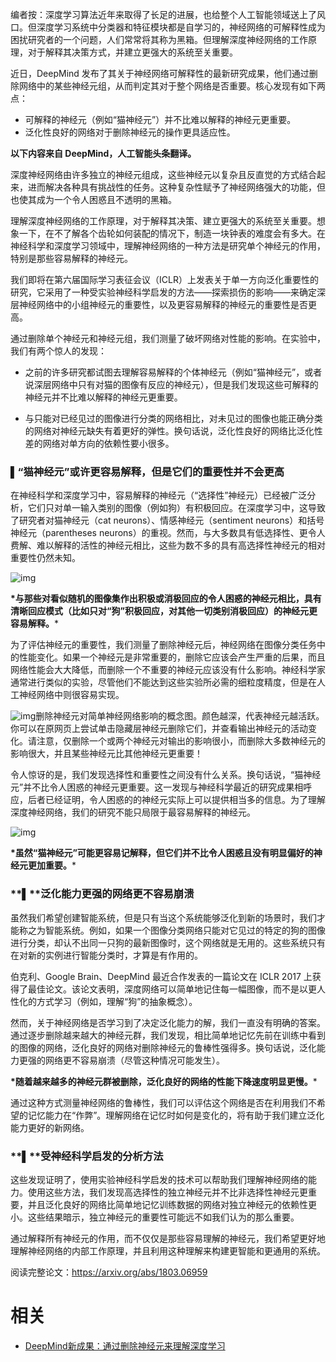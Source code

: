 
编者按：深度学习算法近年来取得了长足的进展，也给整个人工智能领域送上了风口。但深度学习系统中分类器和特征模块都是自学习的，神经网络的可解释性成为困扰研究者的一个问题，人们常常将其称为黑箱。但理解深度神经网络的工作原理，对于解释其决策方式，并建立更强大的系统至关重要。



近日，DeepMind 发布了其关于神经网络可解释性的最新研究成果，他们通过删除网络中的某些神经元组，从而判定其对于整个网络是否重要。核心发现有如下两点：



- 可解释的神经元（例如“猫神经元”）并不比难以解释的神经元更重要。
- 泛化性良好的网络对于删除神经元的操作更具适应性。





**以下内容来自 DeepMind，人工智能头条翻译。**



深度神经网络由许多独立的神经元组成，这些神经元以复杂且反直觉的方式结合起来，进而解决各种具有挑战性的任务。这种复杂性赋予了神经网络强大的功能，但也使其成为一个令人困惑且不透明的黑箱。



理解深度神经网络的工作原理，对于解释其决策、建立更强大的系统至关重要。想象一下，在不了解各个齿轮如何装配的情况下，制造一块钟表的难度会有多大。在神经科学和深度学习领域中，理解神经网络的一种方法是研究单个神经元的作用，特别是那些容易解释的神经元。



我们即将在第六届国际学习表征会议（ICLR）上发表关于单一方向泛化重要性的研究，它采用了一种受实验神经科学启发的方法——探索损伤的影响——来确定深层神经网络中的小组神经元的重要性，以及更容易解释的神经元的重要性是否更高。



通过删除单个神经元和神经元组，我们测量了破坏网络对性能的影响。在实验中，我们有两个惊人的发现：



- 之前的许多研究都试图去理解容易解释的个体神经元（例如“猫神经元”，或者说深层网络中只有对猫的图像有反应的神经元），但是我们发现这些可解释的神经元并不比难以解释的神经元更重要。



- 与只能对已经见过的图像进行分类的网络相比，对未见过的图像也能正确分类的网络对神经元缺失有着更好的弹性。换句话说，泛化性良好的网络比泛化性差的网络对单方向的依赖性要小很多。



### **▌**“猫神经元”或许更容易解释，但是它们的重要性并不会更高



在神经科学和深度学习中，容易解释的神经元（“选择性”神经元）已经被广泛分析，它们只对单一输入类别的图像（例如狗）有积极回应。在深度学习中，这导致了研究者对猫神经元（cat neurons）、情感神经元（sentiment neurons）和括号神经元（parentheses neurons）的重视。然而，与大多数具有低选择性、更令人费解、难以解释的活性的神经元相比，这些为数不多的具有高选择性神经元的相对重要性仍然未知。





![img](https://mmbiz.qpic.cn/mmbiz_jpg/ptp8P184xjwQNNSqw3NqzzD9Xt9SQMG3VGic2AjFLicchWMGticp27I4zHV9Z8P14ibhyrib5icFetEtfnsa39o7hP8g/640?wx_fmt=jpeg&tp=webp&wxfrom=5&wx_lazy=1&wx_co=1)



**\*与那些对看似随机的图像集作出积极或消极回应的令人困惑的神经元相比，具有清晰回应模式（比如只对“狗”积极回应，对其他一切类别消极回应）的神经元更容易解释。***



为了评估神经元的重要性，我们测量了删除神经元后，神经网络在图像分类任务中的性能变化。如果一个神经元是非常重要的，删除它应该会产生严重的后果，而且网络性能会大大降低，而删除一个不重要的神经元应该没有什么影响。神经科学家通常进行类似的实验，尽管他们不能达到这些实验所必需的细粒度精度，但是在人工神经网络中则很容易实现。

![img](https://mmbiz.qpic.cn/mmbiz_png/ptp8P184xjwQNNSqw3NqzzD9Xt9SQMG3kQ2aibPoGTyzTscZ9cMStXeEk1zfLhHK57fo3gnm0NlLUIrcl0hOw7w/640?wx_fmt=png&tp=webp&wxfrom=5&wx_lazy=1&wx_co=1)删除神经元对简单神经网络影响的概念图。颜色越深，代表神经元越活跃。你可以在原网页上尝试单击隐藏层神经元删除它们，并查看输出神经元的活动变化。请注意，仅删除一个或两个神经元对输出的影响很小，而删除大多数神经元的影响很大，并且某些神经元比其他神经元更重要！



令人惊讶的是，我们发现选择性和重要性之间没有什么关系。换句话说，“猫神经元”并不比令人困惑的神经元更重要。这一发现与神经科学最近的研究成果相呼应，后者已经证明，令人困惑的的神经元实际上可以提供相当多的信息。为了理解深度神经网络，我们的研究不能只局限于最容易解释的神经元。

![img](https://mmbiz.qpic.cn/mmbiz_png/ptp8P184xjwQNNSqw3NqzzD9Xt9SQMG3CIc4LWFy0libMhRlgsKUssRQyicl2pOjibkzicVh5dp36rJlpoANKezBgw/640?wx_fmt=png&tp=webp&wxfrom=5&wx_lazy=1&wx_co=1)



**\*虽然“猫神经元”可能更容易记解释，但它们并不比令人困惑且没有明显偏好的神经元更加重要。***



### **▌**泛化能力更强的网络更不容易崩溃



虽然我们希望创建智能系统，但是只有当这个系统能够泛化到新的场景时，我们才能称之为智能系统。例如，如果一个图像分类网络只能对它见过的特定的狗的图像进行分类，却认不出同一只狗的最新图像时，这个网络就是无用的。这些系统只有在对新的实例进行智能分类时，才算是有作用的。



伯克利、Google Brain、DeepMind 最近合作发表的一篇论文在 ICLR 2017 上获得了最佳论文。该论文表明，深度网络可以简单地记住每一幅图像，而不是以更人性化的方式学习（例如，理解“狗”的抽象概念）。



然而，关于神经网络是否学习到了决定泛化能力的解，我们一直没有明确的答案。通过逐步删除越来越大的神经元群，我们发现，相比简单地记忆先前在训练中看到的图像的网络，泛化良好的网络对删除神经元的鲁棒性强得多。换句话说，泛化能力更强的网络更不容易崩溃（尽管这种情况可能发生）。





**\*随着越来越多的神经元群被删除，泛化良好的网络的性能下降速度明显更慢。***



通过这种方式测量神经网络的鲁棒性，我们可以评估这个网络是否在利用我们不希望的记忆能力在“作弊”。理解网络在记忆时如何是变化的，将有助于我们建立泛化能力更好的新网络。



### **▌**受神经科学启发的分析方法



这些发现证明了，使用实验神经科学启发的技术可以帮助我们理解神经网络的能力。使用这些方法，我们发现高选择性的独立神经元并不比非选择性神经元更重要，并且泛化良好的网络比简单地记忆训练数据的网络对独立神经元的依赖性更小。这些结果暗示，独立神经元的重要性可能远不如我们认为的那么重要。



通过解释所有神经元的作用，而不仅仅是那些容易理解的神经元，我们希望更好地理解神经网络的内部工作原理，并且利用这种理解来构建更智能和更通用的系统。



阅读完整论文：https://arxiv.org/abs/1803.06959




# 相关

- [DeepMind新成果：通过删除神经元来理解深度学习](https://mp.weixin.qq.com/s?__biz=MzAwNDI4ODcxNA==&mid=2652246793&idx=1&sn=09e5370aa24c8708d7a405d1813b3a96&scene=21#wechat_redirect)
